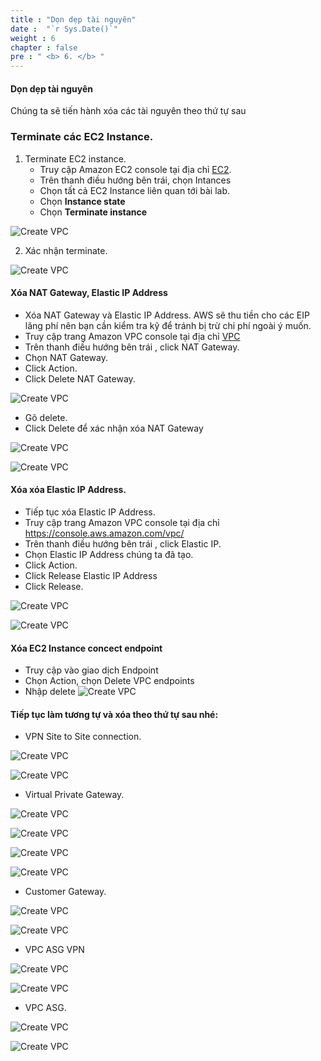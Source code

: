 ```yaml
---
title : "Dọn dẹp tài nguyên"
date :  "`r Sys.Date()`" 
weight : 6
chapter : false
pre : " <b> 6. </b> "
---
```

#### Dọn dẹp tài nguyên

Chúng ta sẽ tiến hành xóa các tài nguyên theo thứ tự sau

### Terminate các EC2 Instance.
1. Terminate EC2 instance.
    - Truy cập Amazon EC2 console tại địa chỉ [EC2](https://console.aws.amazon.com/ec2/).
    - Trên thanh điều hướng bên trái, chọn Intances
    - Chọn tất cả EC2 Instance liên quan tới bài lab.
    - Chọn **Instance state**
    - Chọn **Terminate instance**

![Create VPC](/.images/16/0001.png?featherlight=false&width=90pc)

2. Xác nhận terminate.

![Create VPC](/.images/16/0002.png?featherlight=false&width=90pc)

#### Xóa NAT Gateway, Elastic IP Address 

- Xóa NAT Gateway và Elastic IP Address. AWS sẽ thu tiền cho các EIP lãng phí nên bạn cần kiểm tra kỹ để tránh bị trừ chi phí ngoài ý muốn.
- Truy cập trang Amazon VPC console tại địa chỉ [VPC](https://console.aws.amazon.com/vpc/)
- Trên thanh điều hướng bên trái , click NAT Gateway.
- Chọn NAT Gateway.
- Click Action.
- Click Delete NAT Gateway.

![Create VPC](/.images/16/0003.png?featherlight=false&width=90pc)

- Gõ delete.
- Click Delete để xác nhận xóa NAT Gateway

![Create VPC](/.images/16/0004.png?featherlight=false&width=90pc)

![Create VPC](/.images/16/0005.png?featherlight=false&width=90pc)

#### Xóa xóa Elastic IP Address.
- Tiếp tục xóa Elastic IP Address.
- Truy cập trang Amazon VPC console tại địa chỉ https://console.aws.amazon.com/vpc/
- Trên thanh điều hướng bên trái , click Elastic IP.
- Chọn Elastic IP Address chúng ta đã tạo.
- Click Action.
- Click Release Elastic IP Address
- Click Release.

![Create VPC](/.images/16/0006.png?featherlight=false&width=90pc)

![Create VPC](/.images/16/0007.png?featherlight=false&width=90pc)

#### Xóa EC2 Instance concect endpoint
- Truy cập vào giao dịch Endpoint
- Chọn Action, chọn Delete VPC endpoints
- Nhập delete
![Create VPC](/.images/16/00020.png?featherlight=false&width=90pc)

#### Tiếp tục làm tương tự và xóa theo thứ tự sau nhé:
- VPN Site to Site connection.

![Create VPC](/.images/16/0008.png?featherlight=false&width=90pc)

![Create VPC](/.images/16/0009.png?featherlight=false&width=90pc)

- Virtual Private Gateway.
  
![Create VPC](/.images/16/00010.png?featherlight=false&width=90pc)

![Create VPC](/.images/16/00011.png?featherlight=false&width=90pc)

![Create VPC](/.images/16/00012.png?featherlight=false&width=90pc)

![Create VPC](/.images/16/00013.png?featherlight=false&width=90pc)

- Customer Gateway.

![Create VPC](/.images/16/00014.png?featherlight=false&width=90pc)


![Create VPC](/.images/16/00015.png?featherlight=false&width=90pc)

- VPC ASG VPN

![Create VPC](/.images/16/00016.png?featherlight=false&width=90pc)

![Create VPC](/.images/16/00017.png?featherlight=false&width=90pc)

- VPC ASG.

![Create VPC](/.images/16/00018.png?featherlight=false&width=90pc)

![Create VPC](/.images/16/00019.png?featherlight=false&width=90pc)